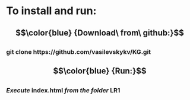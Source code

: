 # To install and run:
##
## $$\color{blue} {Download\ from\ github:}$$  
##
### **git clone ht<span>tps://github.com/vasilevskykv/KG.git**
##
## $$\color{blue} {Run:}$$  
##
### *Execute* **index.html** *from the folder* **LR1**
